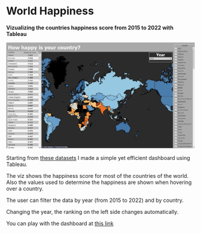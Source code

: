 # World Happiness
**Vizualizing the countries happiness score from 2015 to 2022 with Tableau**

![World Happiness Dashboard](https://github.com/ferralex/world-happiness/blob/main/world_happiness_dashboard.jpg)

Starting from [these datasets](https://www.kaggle.com/datasets/mthajnal/worldhappinessreport20152022/metadata) I made a simple yet efficient dashboard using Tableau.

The viz shows the happiness score for most of the countries of the world. Also the values used to determine the happiness are shown when hovering over a country.

The user can filter the data by year (from 2015 to 2022) and by country.

Changing the year, the ranking on the left side changes automatically.


You can play with the dashboard at [this link](https://public.tableau.com/app/profile/alessandro.ferrarese/viz/WorldHappiness_16595864847270/Dashboard1)
